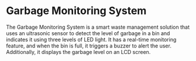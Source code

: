 # Garbage Monitoring System 

The Garbage Monitoring System is a smart waste management solution that uses an ultrasonic sensor to detect the level of garbage in a bin and indicates it using three levels of LED light. It has a real-time monitoring feature, and when the bin is full, it triggers a buzzer to alert the user. Additionally, it displays the garbage level on an LCD screen.

